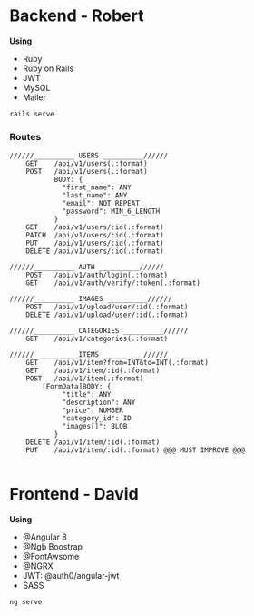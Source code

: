 # Backend - Robert

**Using**

- Ruby
- Ruby on Rails
- JWT
- MySQL
- Mailer

```
rails serve

```

### Routes

```
//////__________ USERS __________//////
    GET    /api/v1/users(.:format)
    POST   /api/v1/users(.:format)
           BODY: {
             "first_name": ANY
             "last_name": ANY
             "email": NOT_REPEAT
             "password": MIN_6_LENGTH
           }
    GET    /api/v1/users/:id(.:format)
    PATCH  /api/v1/users/:id(.:format)
    PUT    /api/v1/users/:id(.:format)
    DELETE /api/v1/users/:id(.:format)

//////__________ AUTH __________//////
    POST   /api/v1/auth/login(.:format)
    GET    /api/v1/auth/verify/:token(.:format)

//////__________ IMAGES __________//////
    POST   /api/v1/upload/user/:id(.:format)
    DELETE /api/v1/upload/user/:id(.:format)

//////__________ CATEGORIES __________//////
    GET    /api/v1/categories(.:format)

//////__________ ITEMS __________//////
    GET    /api/v1/item?from=INT&to=INT(.:format) 
    GET    /api/v1/item/:id(.:format)
    POST   /api/v1/item(.:format) 
        [FormData]BODY: {
             "title": ANY
             "description": ANY
             "price": NUMBER
             "category_id": ID
             "images[]": BLOB
           } 
    DELETE /api/v1/item/:id(.:format)
    PUT    /api/v1/item/:id(.:format) @@@ MUST IMPROVE @@@


```

# Frontend - David

**Using**

- @Angular 8
- @Ngb Boostrap
- @FontAwsome
- @NGRX
- JWT: @auth0/angular-jwt
- SASS

```
ng serve
```
